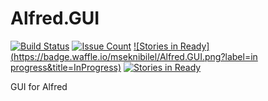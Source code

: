 # Alfred.GUI

[![Build Status](https://travis-ci.org/mseknibilel/Alfred.GUI.svg?branch=master)](https://travis-ci.org/mseknibilel/Alfred.GUI)
[![Issue Count](https://codeclimate.com/github/mseknibilel/Alfred.GUI/badges/issue_count.svg)](https://codeclimate.com/github/mseknibilel/Alfred.GUI)
[![Stories in Ready](https://badge.waffle.io/mseknibilel/Alfred.GUI.png?label=in progress&title=InProgress)](https://waffle.io/mseknibilel/Alfred.GUI)
[![Stories in Ready](https://badge.waffle.io/mseknibilel/Alfred.GUI.png?label=Ready&title=Ready)](https://waffle.io/mseknibilel/Alfred.GUI)

GUI for Alfred

